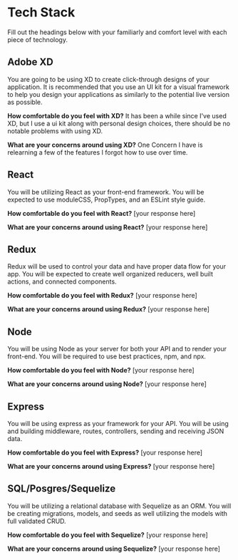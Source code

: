 # Tech Stack

Fill out the headings below with your familiarly and comfort level with each piece of technology.

## Adobe XD

You are going to be using XD to create click-through designs of your application. It is recommended that you use an UI kit for a visual framework to help you design your applications as similarly to the potential live version as possible.

**How comfortable do you feel with XD?**
It has been a while since I've used XD, but I use a ui kit along with personal design choices, there should be no notable problems with using XD.

**What are your concerns around using XD?**
One Concern I have is relearning a few of the features I forgot how to use over time.

## React

You will be utilizing React as your front-end framework. You will be expected to use moduleCSS, PropTypes, and an ESLint style guide.

**How comfortable do you feel with React?**
[your response here]

**What are your concerns around using React?**
[your response here]

## Redux

Redux will be used to control your data and have proper data flow for your app. You will be expected to create well organized reducers, well built actions, and connected components.

**How comfortable do you feel with Redux?**
[your response here]

**What are your concerns around using Redux?**
[your response here]

## Node

You will be using Node as your server for both your API and to render your front-end. You will be required to use best practices, npm, and npx.

**How comfortable do you feel with Node?**
[your response here]

**What are your concerns around using Node?**
[your response here]

## Express

You will be using express as your framework for your API. You will be using and building middleware, routes, controllers, sending and receiving JSON data.

**How comfortable do you feel with Express?**
[your response here]

**What are your concerns around using Express?**
[your response here]

## SQL/Posgres/Sequelize

You will be utilizing a relational database with Sequelize as an ORM. You will be creating migrations, models, and seeds as well utilizing the models with full validated CRUD.

**How comfortable do you feel with Sequelize?**
[your response here]

**What are your concerns around using Sequelize?**
[your response here]
